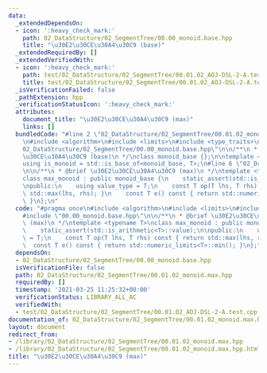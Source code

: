 ```yaml
---
data:
  _extendedDependsOn:
  - icon: ':heavy_check_mark:'
    path: 02_DataStructure/02_SegmentTree/00.00_monoid.base.hpp
    title: "\u30E2\u30CE\u30A4\u30C9 (base)"
  _extendedRequiredBy: []
  _extendedVerifiedWith:
  - icon: ':heavy_check_mark:'
    path: test/02_DataStructure/02_SegmentTree/00.01.02_AOJ-DSL-2-A.test.cpp
    title: test/02_DataStructure/02_SegmentTree/00.01.02_AOJ-DSL-2-A.test.cpp
  _isVerificationFailed: false
  _pathExtension: hpp
  _verificationStatusIcon: ':heavy_check_mark:'
  attributes:
    document_title: "\u30E2\u30CE\u30A4\u30C9 (max)"
    links: []
  bundledCode: "#line 2 \"02_DataStructure/02_SegmentTree/00.01.02_monoid.max.hpp\"\
    \n#include <algorithm>\n#include <limits>\n#include <type_traits>\n#line 3 \"\
    02_DataStructure/02_SegmentTree/00.00_monoid.base.hpp\"\n\n/**\n * @brief \u30E2\
    \u30CE\u30A4\u30C9 (base)\n */\nclass monoid_base {};\n\ntemplate <class T>\n\
    using is_monoid = std::is_base_of<monoid_base, T>;\n#line 6 \"02_DataStructure/02_SegmentTree/00.01.02_monoid.max.hpp\"\
    \n\n/**\n * @brief \u30E2\u30CE\u30A4\u30C9 (max)\n */\ntemplate <typename T>\n\
    class max_monoid : public monoid_base {\n    static_assert(std::is_arithmetic<T>::value);\n\
    \npublic:\n    using value_type = T;\n    const T op(T lhs, T rhs) const { return\
    \ std::max(lhs, rhs); }\n    const T e() const { return std::numeric_limits<T>::min();\
    \ }\n};\n"
  code: "#pragma once\n#include <algorithm>\n#include <limits>\n#include <type_traits>\n\
    #include \"00.00_monoid.base.hpp\"\n\n/**\n * @brief \u30E2\u30CE\u30A4\u30C9\
    \ (max)\n */\ntemplate <typename T>\nclass max_monoid : public monoid_base {\n\
    \    static_assert(std::is_arithmetic<T>::value);\n\npublic:\n    using value_type\
    \ = T;\n    const T op(T lhs, T rhs) const { return std::max(lhs, rhs); }\n  \
    \  const T e() const { return std::numeric_limits<T>::min(); }\n};"
  dependsOn:
  - 02_DataStructure/02_SegmentTree/00.00_monoid.base.hpp
  isVerificationFile: false
  path: 02_DataStructure/02_SegmentTree/00.01.02_monoid.max.hpp
  requiredBy: []
  timestamp: '2021-03-25 11:25:32+00:00'
  verificationStatus: LIBRARY_ALL_AC
  verifiedWith:
  - test/02_DataStructure/02_SegmentTree/00.01.02_AOJ-DSL-2-A.test.cpp
documentation_of: 02_DataStructure/02_SegmentTree/00.01.02_monoid.max.hpp
layout: document
redirect_from:
- /library/02_DataStructure/02_SegmentTree/00.01.02_monoid.max.hpp
- /library/02_DataStructure/02_SegmentTree/00.01.02_monoid.max.hpp.html
title: "\u30E2\u30CE\u30A4\u30C9 (max)"
---
```

